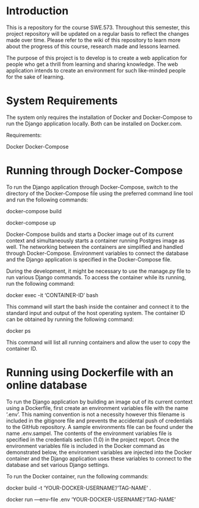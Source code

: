 # Introduction
This is a repository for the course SWE.573. Throughout this semester, this project repository will be updated on a regular basis to reflect the changes made over time. Please refer to the wiki of this repository to learn more about the progress of this course, research made and lessons learned.

The purpose of this project is to develop is to create a web application for people who get a thrill from learning and sharing knowledge. The web application intends to create an environment for such like-minded people for the sake of learning.

# System Requirements

The system only requires the installation of Docker and Docker-Compose to run the Django application locally. Both can be installed on Docker.com.

Requirements:

Docker
Docker-Compose

# Running through Docker-Compose

To run the Django application through Docker-Compose, switch to the directory of the Docker-Compose file using the preferred command line tool and run the following commands:

docker-compose build

docker-compose up

Docker-Compose builds and starts a Docker image out of its current context and simultaneously starts a container running Postgres image as well. The networking between the containers are simplified and handled through Docker-Compose. Environment variables to connect the database and the Django application is specified in the Docker-Compose file.

During the development, it might be necessary to use the manage.py file to run various Django commands. To access the container while its running, run the following command:

docker exec -it ‘CONTAINER-ID’ bash

This command will start the bash inside the container and connect it to the standard input and output of the host operating system. The container ID can be obtained by running the following command:

docker ps

This command will list all running containers and allow the user to copy the container ID.

# Running using Dockerfile with an online database

To run the Django application by building an image out of its current context using a Dockerfile, first create an environment variables file with the name ‘.env’. This naming convention is not a necessity however this filename is included in the gitignore file and prevents the accidental push of credentials to the GitHub repository. A sample environments file can be found under the name .env.sampel. The contents of the environment variables file is specified in the credentials section (1.0) in the project report. Once the environment variables file is included in the Docker command as demonstrated below, the environment variables are injected into the Docker container and the Django application uses these variables to connect to the database and set various Django settings.

To run the Docker container, run the following commands:

docker build -t ‘YOUR-DOCKER-USERNAME’/‘TAG-NAME’ .

docker run —env-file .env ‘YOUR-DOCKER-USERNAME’/‘TAG-NAME’
